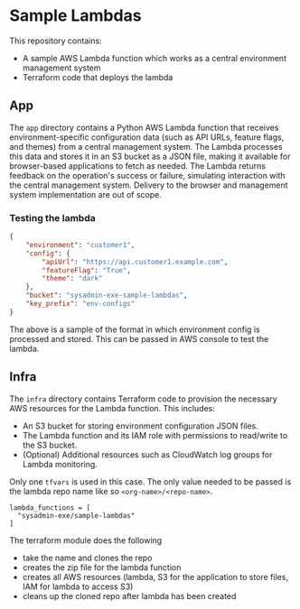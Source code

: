 # Sample Lambdas

This repository contains:
- A sample AWS Lambda function which works as a central environment management system
- Terraform code that deploys the lambda


## App
The `app` directory contains a Python AWS Lambda function that receives environment-specific configuration data (such as API URLs, feature flags, and themes) from a central management system. The Lambda processes this data and stores it in an S3 bucket as a JSON file, making it available for browser-based applications to fetch as needed. The Lambda returns feedback on the operation's success or failure, simulating interaction with the central management system. Delivery to the browser and management system implementation are out of scope.

### Testing the lambda
```json
{
    "environment": "customer1",
    "config": {
        "apiUrl": "https://api.customer1.example.com",
        "featureFlag": "True",
        "theme": "dark"
    },
    "bucket": "sysadmin-exe-sample-lambdas",
    "key_prefix": "env-configs"
}
```
The above is a sample of the format in which environment config is processed and stored. This can be passed in AWS console to test the lambda. 



## Infra
The `infra` directory contains Terraform code to provision the necessary AWS resources for the Lambda function. This includes:

- An S3 bucket for storing environment configuration JSON files.
- The Lambda function and its IAM role with permissions to read/write to the S3 bucket.
- (Optional) Additional resources such as CloudWatch log groups for Lambda monitoring.

Only one `tfvars` is used in this case. The only value needed to be passed is the lambda repo name like so `<org-name>/<repo-name>`.

```hcl
lambda_functions = [
  "sysadmin-exe/sample-lambdas"
]
```

The terraform module does the following 
- take the name and clones the repo
- creates the zip file for the lambda function
- creates all AWS resources (lambda, S3 for the application to store files, IAM for lambda to access S3)
- cleans up the cloned repo after lambda has been created
